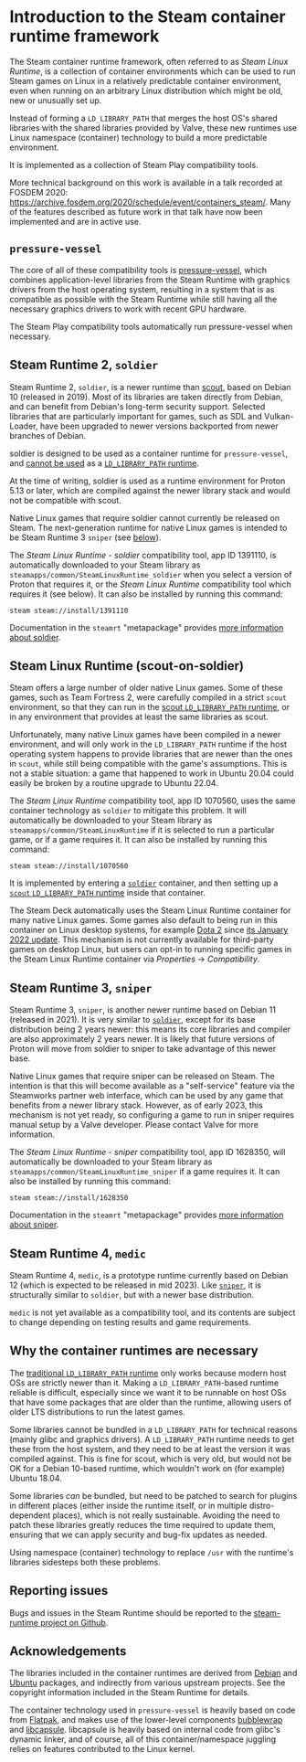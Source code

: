 # Introduction to the Steam container runtime framework

<!-- This document:
Copyright 2022 Collabora Ltd.
SPDX-License-Identifier: MIT
-->

The Steam container runtime framework, often referred to as
*Steam Linux Runtime*, is a collection of container environments
which can be used to run Steam games on Linux in a relatively predictable
container environment, even when running on an arbitrary Linux
distribution which might be old, new or unusually set up.

Instead of forming a `LD_LIBRARY_PATH` that merges the host OS's shared
libraries with the shared libraries provided by Valve, these new runtimes
use Linux namespace (container) technology to build a more predictable
environment.

It is implemented as a collection of Steam Play compatibility tools.

More technical background on this work is available in a talk recorded at
FOSDEM 2020:
<https://archive.fosdem.org/2020/schedule/event/containers_steam/>.
Many of the features described as future work in that talk have now been
implemented and are in active use.

## <span id="pressure-vessel">`pressure-vessel`</span>

The core of all of these compatibility tools is
[pressure-vessel][],
which combines application-level libraries from the Steam Runtime
with graphics drivers from the host operating system, resulting in a
system that is as compatible as possible with the Steam Runtime
while still having all the necessary graphics drivers to work with recent
GPU hardware.

The Steam Play compatibility tools automatically run pressure-vessel
when necessary.

## <span id="soldier">Steam Runtime 2, `soldier`</span>

[soldier]: #soldier

Steam Runtime 2, `soldier`, is a newer runtime than
[scout][ldlp], based on Debian 10 (released in 2019).
Most of its libraries are taken directly from Debian, and can benefit
from Debian's long-term security support.
Selected libraries that are particularly important for games, such as
SDL and Vulkan-Loader, have been upgraded to newer versions backported
from newer branches of Debian.

soldier is designed to be used as a container runtime for `pressure-vessel`,
and [cannot be used](#why) as a
[`LD_LIBRARY_PATH` runtime][ldlp].

At the time of writing, soldier is used as a runtime environment for
Proton 5.13 or later, which are compiled against the newer library stack
and would not be compatible with scout.

Native Linux games that require soldier cannot currently be released on Steam.
The next-generation runtime for native Linux games is intended to be
Steam Runtime 3 `sniper` (see [below][sniper]).

The *Steam Linux Runtime - soldier* compatibility tool, app ID 1391110,
is automatically downloaded to your Steam library as
`steamapps/common/SteamLinuxRuntime_soldier` when you select a version
of Proton that requires it, or the *Steam Linux Runtime* compatibility
tool which requires it (see below).
It can also be installed by running this command:

    steam steam://install/1391110

Documentation in the `steamrt` "metapackage" provides
[more information about soldier](https://gitlab.steamos.cloud/steamrt/steamrt/-/blob/steamrt/soldier/README.md).

## <span id="scout-on-soldier">Steam Linux Runtime (scout-on-soldier)</span>

[scout-on-soldier]: #scout-on-soldier

Steam offers a large number of older native Linux games.
Some of these games, such as Team Fortress 2, were carefully compiled in
a strict `scout` environment, so that they can run in the
[scout `LD_LIBRARY_PATH` runtime][ldlp],
or in any environment that provides at least the same libraries as scout.

Unfortunately, many native Linux games have been compiled in a newer
environment, and will only work in the `LD_LIBRARY_PATH` runtime
if the host operating system happens to provide libraries that are newer
than the ones in `scout`, while still being compatible with the game's
assumptions.
This is not a stable situation: a game that happened to work in Ubuntu
20.04 could easily be broken by a routine upgrade to Ubuntu 22.04.

The *Steam Linux Runtime* compatibility tool, app ID 1070560, uses the
same container technology as `soldier` to mitigate this problem.
It will automatically be downloaded to your Steam library as
`steamapps/common/SteamLinuxRuntime` if it is selected to run a particular
game, or if a game requires it.
It can also be installed by running this command:

    steam steam://install/1070560

It is implemented by entering a [`soldier`](#soldier) container, and then
setting up a [`scout` `LD_LIBRARY_PATH` runtime][ldlp] inside that container.

The Steam Deck automatically uses the Steam Linux Runtime container for
many native Linux games.
Some games also default to being run in this container on Linux desktop
systems, for example [Dota 2][]
since [its January 2022 update][Dota 2 scout SLR].
This mechanism is not currently available for third-party games on
desktop Linux, but users can opt-in to running specific games in the
Steam Linux Runtime container via *Properties* → *Compatibility*.

## <span id="sniper">Steam Runtime 3, `sniper`</span>

[sniper]: #sniper

Steam Runtime 3, `sniper`, is another newer runtime based on Debian 11
(released in 2021).
It is very similar to [`soldier`](#soldier), except for its base distribution
being 2 years newer: this means its core libraries and compiler are also
approximately 2 years newer.
It is likely that future versions of Proton will move from soldier to
sniper to take advantage of this newer base.

Native Linux games that require sniper can be released on Steam.
The intention is that this will become available as a "self-service"
feature via the Steamworks partner web interface, which can be used by
any game that benefits from a newer library stack.
However, as of early 2023, this mechanism is not yet ready, so configuring
a game to run in sniper requires manual setup by a Valve developer.
Please contact Valve for more information.

The *Steam Linux Runtime - sniper* compatibility tool, app ID 1628350,
will automatically be downloaded to your Steam library as
`steamapps/common/SteamLinuxRuntime_sniper` if a game requires it.
It can also be installed by running this command:

    steam steam://install/1628350

Documentation in the `steamrt` "metapackage" provides
[more information about sniper](https://gitlab.steamos.cloud/steamrt/steamrt/-/blob/steamrt/sniper/README.md).

## <span id="medic">Steam Runtime 4, `medic`</span>

[medic]: #medic

Steam Runtime 4, `medic`, is a prototype runtime currently based on Debian 12
(which is expected to be released in mid 2023).
Like [`sniper`][sniper], it is structurally similar to `soldier`, but with a newer
base distribution.

`medic` is not yet available as a compatibility tool, and its
contents are subject to change depending on testing results and game
requirements.

## <span id="why">Why the container runtimes are necessary</span>

[why]: #why

The [traditional `LD_LIBRARY_PATH` runtime][ldlp]
only works because modern host OSs are strictly newer than it.
Making a `LD_LIBRARY_PATH`-based runtime reliable is difficult, especially
since we want it to be runnable on host OSs that have some packages that
are older than the runtime, allowing users of older LTS distributions to
run the latest games.

Some libraries cannot be bundled in a `LD_LIBRARY_PATH` for technical
reasons (mainly glibc and graphics drivers). A `LD_LIBRARY_PATH` runtime
needs to get these from the host system, and they need to be at least the
version it was compiled against. This is fine for scout, which is very
old, but would not be OK for a Debian 10-based runtime, which wouldn't work
on (for example) Ubuntu 18.04.

Some libraries *can* be bundled, but need to be patched to search for
plugins in different places (either inside the runtime itself, or in
multiple distro-dependent places), which is not really sustainable.
Avoiding the need to patch these libraries greatly reduces the time
required to update them, ensuring that we can apply security and
bug-fix updates as needed.

Using namespace (container) technology to replace `/usr` with the
runtime's libraries sidesteps both these problems.

## Reporting issues

Bugs and issues in the Steam Runtime should be reported to the
[steam-runtime project on Github][Steam Runtime issues].

## Acknowledgements

The libraries included in the container runtimes are derived
from [Debian][] and [Ubuntu][]
packages, and indirectly from various upstream projects.
See the copyright information included in the Steam Runtime for details.

The container technology used in `pressure-vessel` is heavily based on
code from [Flatpak][], and makes use of the
lower-level components [bubblewrap][] and [libcapsule][].
libcapsule is heavily based on internal code from glibc's dynamic linker,
and of course, all of this container/namespace juggling relies on features
contributed to the Linux kernel.

<!-- References -->

[Debian]: https://www.debian.org/
[Dota 2 scout SLR]: https://store.steampowered.com/news/app/570/view/4978168332488878344
[Dota 2]: https://store.steampowered.com/app/570/Dota_2/
[Flatpak]: https://flatpak.org/
[Steam Runtime issues]: https://github.com/ValveSoftware/steam-runtime/issues
[Ubuntu]: https://ubuntu.com/
[bubblewrap]: https://github.com/containers/bubblewrap
[ldlp]: ld-library-path-runtime.md
[libcapsule]: https://gitlab.collabora.com/vivek/libcapsule
[pressure-vessel]: pressure-vessel.md
